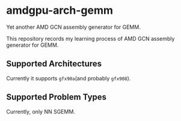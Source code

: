 # amdgpu-arch-gemm
Yet another AMD GCN assembly generator for GEMM.

This repository records my learning process of AMD GCN assembly generator for GEMM.

## Supported Architectures
Currently it supports `gfx90a`(and probably `gfx908`).

## Supported Problem Types
Currently, only NN SGEMM.